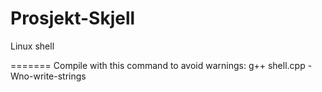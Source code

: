 Prosjekt-Skjell
===============
Linux shell




=======
Compile with this command to avoid warnings:
 g++ shell.cpp -Wno-write-strings

